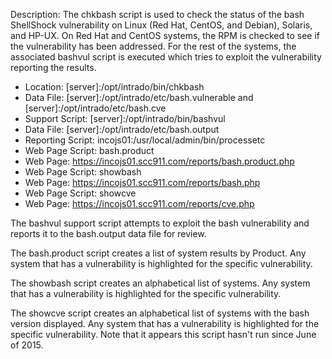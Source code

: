 Description: The chkbash script is used to check the status of the bash ShellShock vulnerability on Linux (Red Hat, CentOS, and Debian), Solaris, and HP-UX. On Red Hat and CentOS systems, the RPM is checked to see if the vulnerability has been addressed. For the rest of the systems, the associated bashvul script is executed which tries to exploit the vulnerability reporting the results.

* Location: [server]:/opt/intrado/bin/chkbash
* Data File: [server]:/opt/intrado/etc/bash.vulnerable and [server]:/opt/intrado/etc/bash.cve
* Support Script: [server]:/opt/intrado/bin/bashvul
* Data File: [server]:/opt/intrado/etc/bash.output
* Reporting Script: incojs01:/usr/local/admin/bin/processetc
* Web Page Script: bash.product
* Web Page: https://incojs01.scc911.com/reports/bash.product.php
* Web Page Script: showbash
* Web Page: https://incojs01.scc911.com/reports/bash.php
* Web Page Script: showcve
* Web Page: https://incojs01.scc911.com/reports/cve.php

The bashvul support script attempts to exploit the bash vulnerability and reports it to the bash.output data file for review.

The bash.product script creates a list of system results by Product. Any system that has a vulnerability is highlighted for the specific vulnerability.

The showbash script creates an alphabetical list of systems. Any system that has a vulnerability is highlighted for the specific vulnerability.

The showcve script creates an alphabetical list of systems with the bash version displayed. Any system that has a vulnerability is highlighted for the specific vulnerability. Note that it appears this script hasn't run since June of 2015.

